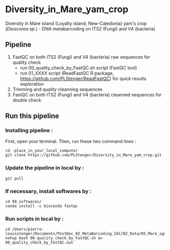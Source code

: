 # Diversity_in_Mare_yam_crop
Diversity in Mare island (Loyalty island, New-Caledonia) yam's crop (*Dioscorea sp*.) - DNA metabarcoding on ITS2 (Fungi) and V4 (bacteria)


## Pipeline

1. FastQC on both ITS2 (Fungi) and V4 (bacteria) raw sequences for quality check
     * run 00_quality_check_by_FastQC.sh script (FastQC tool)
     * run 01_XXXX   script (ReadFastQC R package, https://github.com/PLStenger/ReadFastQC) for quick results exploration 
2. Trimming and quality cleanning sequences
3. FastQC on both ITS2 (Fungi) and V4 (bacteria) cleanned sequences for double check

## Run this pipeline

### Installing pipeline :

First, open your terminal. Then, run these two command lines :

    cd -place_in_your_local_computer
    git clone https://github.com/PLStenger/Diversity_in_Mare_yam_crop.git

### Update the pipeline in local by :

    git pull
    
### If necessary, install softwares by :   

    cd 99_softwares/
    conda install -c bioconda fastqc

### Run scripts in local by :

    cd /Users/pierre-louisstenger/Documents/PostDoc_02_MetaBarcoding_IAC/02_Data/05_Mare_ignames/Diversity_in_Mare_yam_crop
    nohup bash 00_quality_check_by_FastQC.sh &> 00_quality_check_by_FastQC.out
